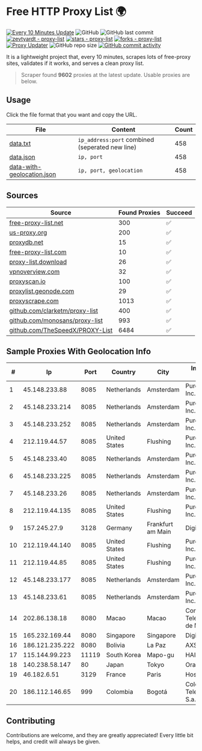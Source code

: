 
# Free HTTP Proxy List 🌍

[![Every 10 Minutes Update](https://github.com/mertguvencli/http-proxy-list/actions/workflows/main.yml/badge.svg?branch=main)](https://github.com/mertguvencli/http-proxy-list/actions/workflows/main.yml)
![GitHub](https://img.shields.io/github/license/mertguvencli/http-proxy-list)
![GitHub last commit](https://img.shields.io/github/last-commit/mertguvencli/http-proxy-list)
[![zevtyardt - proxy-list](https://img.shields.io/static/v1?label=zevtyardt&message=proxy-list&color=blue&logo=github)](https://github.com/zevtyardt/proxy-list "Go to GitHub repo")
[![stars - proxy-list](https://img.shields.io/github/stars/zevtyardt/proxy-list?style=social)](https://github.com/zevtyardt/proxy-list)
[![forks - proxy-list](https://img.shields.io/github/forks/zevtyardt/proxy-list?style=social)](https://github.com/zevtyardt/proxy-list)
[![Proxy Updater](https://github.com/zevtyardt/proxy-list/workflows/Proxy%20Updater/badge.svg)](https://github.com/zevtyardt/proxy-list/actions?query=workflow:"Proxy+Updater")
![GitHub repo size](https://img.shields.io/github/repo-size/zevtyardt/proxy-list)
[![GitHub commit activity](https://img.shields.io/github/commit-activity/m/zevtyardt/proxy-list?logo=commits)](https://github.com/zevtyardt/proxy-list/commits/main)

It is a lightweight project that, every 10 minutes, scrapes lots of free-proxy sites, validates if it works, and serves a clean proxy list.

> Scraper found **9602** proxies at the latest update. Usable proxies are below.

## Usage

Click the file format that you want and copy the URL.

|File|Content|Count|
|----|-------|-----|
|[data.txt](https://raw.githubusercontent.com/mertguvencli/http-proxy-list/main/proxy-list/data.txt)|`ip_address:port` combined (seperated new line)|458|
|[data.json](https://raw.githubusercontent.com/mertguvencli/http-proxy-list/main/proxy-list/data.json)|`ip, port`|458|
|[data-with-geolocation.json](https://raw.githubusercontent.com/mertguvencli/http-proxy-list/main/proxy-list/data-with-geolocation.json)|`ip, port, geolocation`|458|

## Sources

|Source|Found Proxies|Succeed|
|------|-------------|-------|
|[free-proxy-list.net](https://free-proxy-list.net)|300|✅|
|[us-proxy.org](https://www.us-proxy.org)|200|✅|
|[proxydb.net](http://proxydb.net)|15|✅|
|[free-proxy-list.com](https://free-proxy-list.com/?page=&port=&type%5B%5D=http&type%5B%5D=https&up_time=0&search=Search)|10|✅|
|[proxy-list.download](https://www.proxy-list.download/HTTP)|26|✅|
|[vpnoverview.com](https://vpnoverview.com/privacy/anonymous-browsing/free-proxy-servers)|32|✅|
|[proxyscan.io](https://www.proxyscan.io)|100|✅|
|[proxylist.geonode.com](https://proxylist.geonode.com/api/proxy-list?limit=300&page=1&sort_by=lastChecked&sort_type=desc&protocols=http,https)|29|✅|
|[proxyscrape.com](https://api.proxyscrape.com/v2/?request=displayproxies&protocol=http&timeout=10000&country=all&ssl=all&anonymity=all)|1013|✅|
|[github.com/clarketm/proxy-list](https://raw.githubusercontent.com/clarketm/proxy-list/master/proxy-list-raw.txt)|400|✅|
|[github.com/monosans/proxy-list](https://raw.githubusercontent.com/monosans/proxy-list/main/proxies/http.txt)|993|✅|
|[github.com/TheSpeedX/PROXY-List](https://raw.githubusercontent.com/TheSpeedX/PROXY-List/master/http.txt)|6484|✅|


## Sample Proxies With Geolocation Info

|#|Ip|Port|Country|City|Internet Service Provider|
|-|--|----|-------|----|-------------------------|
|1|45.148.233.88|8085|Netherlands|Amsterdam|PureVoltage Hosting Inc.|
|2|45.148.233.214|8085|Netherlands|Amsterdam|PureVoltage Hosting Inc.|
|3|45.148.233.252|8085|Netherlands|Amsterdam|PureVoltage Hosting Inc.|
|4|212.119.44.57|8085|United States|Flushing|PureVoltage Hosting Inc.|
|5|45.148.233.40|8085|Netherlands|Amsterdam|PureVoltage Hosting Inc.|
|6|45.148.233.225|8085|Netherlands|Amsterdam|PureVoltage Hosting Inc.|
|7|45.148.233.26|8085|Netherlands|Amsterdam|PureVoltage Hosting Inc.|
|8|212.119.44.135|8085|United States|Flushing|PureVoltage Hosting Inc.|
|9|157.245.27.9|3128|Germany|Frankfurt am Main|DigitalOcean, LLC|
|10|212.119.44.140|8085|United States|Flushing|PureVoltage Hosting Inc.|
|11|212.119.44.85|8085|United States|Flushing|PureVoltage Hosting Inc.|
|12|45.148.233.177|8085|Netherlands|Amsterdam|PureVoltage Hosting Inc.|
|13|45.148.233.61|8085|Netherlands|Amsterdam|PureVoltage Hosting Inc.|
|14|202.86.138.18|8080|Macao|Macao|Companhia de Telecomunicacoes de Macau|
|15|165.232.169.44|8080|Singapore|Singapore|DigitalOcean, LLC|
|16|186.121.235.222|8080|Bolivia|La Paz|AXS Bolivia S. A.|
|17|115.144.99.223|11119|South Korea|Mapo-gu|HAIonNet|
|18|140.238.58.147|80|Japan|Tokyo|Oracle Corporation|
|19|46.182.6.51|3129|France|Paris|Hosteur SAS|
|20|186.112.146.65|999|Colombia|Bogotá|Colombia Telecomunicaciones S.a. ESP|



## Contributing

Contributions are welcome, and they are greatly appreciated! Every
little bit helps, and credit will always be given.

